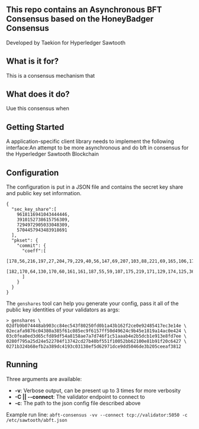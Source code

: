 This repo contains an Asynchronous BFT Consensus based on the HoneyBadger Consensus
---------------------------------------------------------------------------------------------
Developed by Taekion for Hyperledger Sawtooth

What is it for?
---------------

This is a consensus mechanism that 

What does it do?
----------------

Uue this consensus when 

Getting Started
---------------

A application-specific client library needs to implement the following interface:An attempt to be more asynchronous and do bft in consensus for the Hyperledger Sawtooth Blockchain

## Configuration

The configuration is put in a JSON file and contains the secret key share and public key set information.

```
{
  "sec_key_share":[
    9618116941043444446,
    3910152738615756309,
    7294972905033048309,
    5704457943483918691
  ],
  "pkset": {
    "commit": {
      "coeff":[
        [178,56,216,197,27,204,79,229,40,56,147,69,207,103,88,221,69,165,106,173,37,233,124,62,204,172,118,108,194,63,18,8,102,140,252,202,213,177,88,64,112,89,246,95,201,172,185,229],
        [182,170,64,130,170,60,161,161,187,55,59,107,175,219,171,129,174,125,36,148,93,9,123,239,182,104,9,142,44,78,106,147,159,101,166,125,230,169,98,122,190,184,255,25,185,162,37,170]
      ]
    }
  }
}
```

The `genshares` tool can help you generate your config, pass it all of the public key identities of your validators as args:
```
> genshares \
02dfb9b074448ab903cc84ec543f80250fd0b1a43b162f2ce0e92485417ec3e14e \
02ecafa9876c04380a385f61c085ec9f6157ff50d49624c9b45e1819a14ac0e424 \
03c0fea0ed3d65cfd89df54a8158ae7a7d746f1c51aaab4e2b5dcb1e913e8fd7ee \
0280f795a25d24e522704f13742cd27b40bf551f10052bb62100e81b91f20c6427 \
0271b324b68efb2a389dc4193c03138ef5d62971dce9dd5046de3b205ceeaf3812
```

## Running

Three arguments are available:
* __-v__: Verbose output, can be present up to 3 times for more verbosity
* __-C || --connect__: The validator endpoint to connect to
* __-c__: The path to the json config file described above

Example run line:
`abft-consensus -vv --connect tcp://validator:5050 -c /etc/sawtooth/abft.json`
